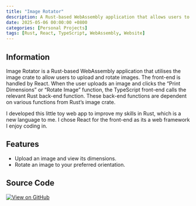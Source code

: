 ```yaml
---
title: "Image Rotator"
description: A Rust-based WebAssembly application that allows users to upload and rotate images.
date: 2025-05-06 00:00:00 +0800
categories: [Personal Projects]
tags: [Rust, React, TypeScript, WebAssembly, Website]
---
```


## Information
Image Rotator is a Rust-based WebAssembly application that utilises the image crate to allow users to upload and rotate images. The front-end is handled by React. When the user uploads an image and clicks the “Print Dimensions” or “Rotate Image” function, the TypeScript front-end calls the relevant Rust back-end function. These back-end functions are dependent on various functions from Rust’s image crate.

I developed this little toy web app to improve my skills in Rust, which is a new language to me. I chose React for the front-end as its a web framework I enjoy coding in.

## Features
- Upload an image and view its dimensions.
- Rotate an image to your preferred orientation.

## Source Code
[![View on GitHub](https://img.shields.io/badge/GitHub-View_repository-blue?style=for-the-badge&logo=github)](https://github.com/IssacMathai/Image-Rotator/)
